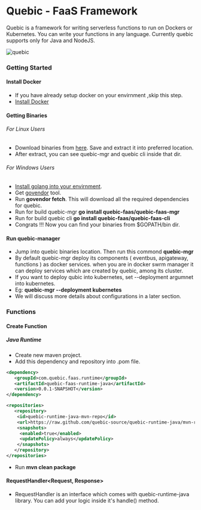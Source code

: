 # Quebic - FaaS Framework

Quebic is a framework for writing serverless functions to run on Dockers or Kubernetes. You can write your functions in any language. Currently quebic supports only for Java and NodeJS.

![quebic](https://github.com/quebic-source/quebic/blob/master/docs/quebic.png)

### Getting Started

#### Install Docker
 * If you have already setup docker on your envirnment ,skip this step.
 * [Install Docker](https://docs.docker.com/install/)

#### Getting Binaries

###### For Linux Users
 * Download binaries from [here](https://github.com/quebic-source/quebic/blob/master/bin/quebic.tar.gz). Save and extract it into preferred location.
 * After extract, you can see quebic-mgr and quebic cli inside that dir. 
 
###### For Windows Users
 * [Install golang into your envirnment](https://golang.org/doc/install). 
 * Get [govendor](https://github.com/kardianos/govendor) tool. 
 * Run **govendor fetch**. This will download all the required dependencies for quebic.
 * Run for build quebic-mgr **go install quebic-faas/quebic-faas-mgr**
 * Run for build quebic cli **go install quebic-faas/quebic-faas-cli**
 * Congrats !!! Now you can find your binaries from $GOPATH/bin dir.

#### Run quebic-manager
 * Jump into quebic binaries location. Then run this commond **quebic-mgr**
 * By default quebic-mgr deploy its components ( eventbus, apigateway, functions ) as docker services. when you are in docker swrm manager it can deploy services which are created by quebic, among its cluster.
 * If you  want to deploy qubic  into kubernetes, set --deployment argumnet into kubernetes. 
 * Eg: **quebic-mgr --deployment kubernetes**
 * We will discuss more details about configurations in a later section. 
 
 
 
### Functions
#### Create Function
##### Java Runtime
 * Create new maven project.
 * Add this dependency and repository into .pom file.
 ```xml
<dependency>
    <groupId>com.quebic.faas.runtime</groupId>
    <artifactId>quebic-faas-runtime-java</artifactId>
    <version>0.0.1-SNAPSHOT</version>
</dependency>

<repositories>
    <repository>
     <id>quebic-runtime-java-mvn-repo</id>
     <url>https://raw.github.com/quebic-source/quebic-runtime-java/mvn-repo/</url>
     <snapshots>
      <enabled>true</enabled>
      <updatePolicy>always</updatePolicy>
     </snapshots>
    </repository>
</repositories>
```
 * Run **mvn clean package**
 
#### RequestHandler<Request, Response>
 * RequestHandler is an interface which comes with quebic-runtime-java library. You can add your logic inside it's handle() method.

